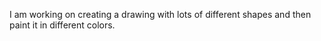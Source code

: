 I am working on creating a drawing with lots of different shapes and then paint it in different colors.
